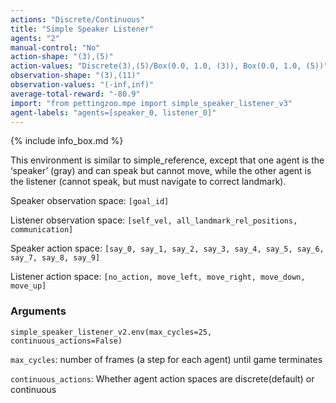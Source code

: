 ```yaml
---
actions: "Discrete/Continuous"
title: "Simple Speaker Listener"
agents: "2"
manual-control: "No"
action-shape: "(3),(5)"
action-values: "Discrete(3),(5)/Box(0.0, 1.0, (3)), Box(0.0, 1.0, (5))"
observation-shape: "(3),(11)"
observation-values: "(-inf,inf)"
average-total-reward: "-80.9"
import: "from pettingzoo.mpe import simple_speaker_listener_v3"
agent-labels: "agents=[speaker_0, listener_0]"
---
```


{% include info_box.md %}



This environment is similar to simple_reference, except that one agent is the ‘speaker’ (gray) and can speak but cannot move, while the other agent is the listener (cannot speak, but must navigate to correct landmark).

Speaker observation space: `[goal_id]`

Listener observation space: `[self_vel, all_landmark_rel_positions, communication]`

Speaker action space: `[say_0, say_1, say_2, say_3, say_4, say_5, say_6, say_7, say_8, say_9]`

Listener action space: `[no_action, move_left, move_right, move_down, move_up]`

### Arguments

```
simple_speaker_listener_v2.env(max_cycles=25, continuous_actions=False)
```



`max_cycles`:  number of frames (a step for each agent) until game terminates

`continuous_actions`: Whether agent action spaces are discrete(default) or continuous
